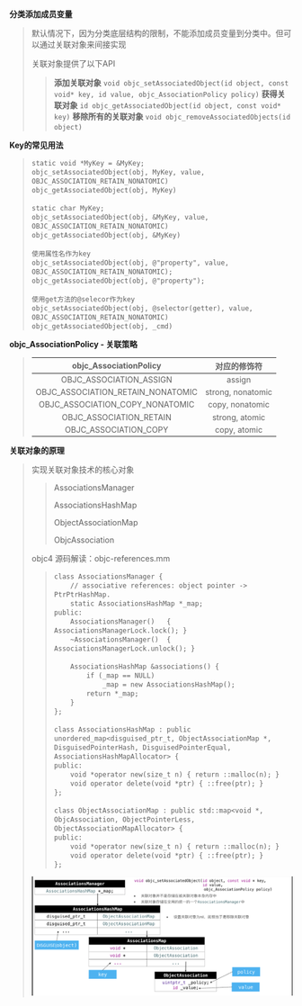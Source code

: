**分类添加成员变量**

> 默认情况下，因为分类底层结构的限制，不能添加成员变量到分类中。但可以通过关联对象来间接实现
>
> 关联对象提供了以下API
>
> > **添加关联对象**
> > `void objc_setAssociatedObject(id object, const void* key, id value, objc_AssociationPolicy policy)`
> > **获得关联对象**
> > `id objc_getAssociatedObject(id object, const void* key)`
> > **移除所有的关联对象**
> > `void objc_removeAssociatedObjects(id object)`



**Key的常见用法**

> ```
> static void *MyKey = &MyKey;
> objc_setAssociatedObject(obj, MyKey, value, OBJC_ASSOCIATION_RETAIN_NONATOMIC)
> objc_getAssociatedObject(obj, MyKey)
>
> static char MyKey;
> objc_setAssociatedObject(obj, &MyKey, value, OBJC_ASSOCIATION_RETAIN_NONATOMIC)
> objc_getAssociatedObject(obj, &MyKey)
>
> 使用属性名作为key
> objc_setAssociatedObject(obj, @"property", value, OBJC_ASSOCIATION_RETAIN_NONATOMIC);
> objc_getAssociatedObject(obj, @"property");
>
> 使用get方法的@selecor作为key
> objc_setAssociatedObject(obj, @selector(getter), value, OBJC_ASSOCIATION_RETAIN_NONATOMIC)
> objc_getAssociatedObject(obj, _cmd)
> ```



**objc\_AssociationPolicy - 关联策略**

> | objc\_AssociationPolicy | 对应的修饰符 |
> | :---: | :---: |
> | OBJC\_ASSOCIATION\_ASSIGN | assign |
> | OBJC\_ASSOCIATION\_RETAIN\_NONATOMIC | strong, nonatomic |
> | OBJC\_ASSOCIATION\_COPY\_NONATOMIC | copy, nonatomic |
> | OBJC\_ASSOCIATION\_RETAIN | strong, atomic |
> | OBJC\_ASSOCIATION\_COPY | copy, atomic |



**关联对象的原理**

> 实现关联对象技术的核心对象
>
> > AssociationsManager
> >
> > AssociationsHashMap
> >
> > ObjectAssociationMap
> >
> > ObjcAssociation
>
> objc4 源码解读：objc-references.mm
>
> > ```
> > class AssociationsManager {
> >     // associative references: object pointer -> PtrPtrHashMap.
> >     static AssociationsHashMap *_map;
> > public:
> >     AssociationsManager()   { AssociationsManagerLock.lock(); }
> >     ~AssociationsManager()  { AssociationsManagerLock.unlock(); }
> >     
> >     AssociationsHashMap &associations() {
> >         if (_map == NULL)
> >             _map = new AssociationsHashMap();
> >         return *_map;
> >     }
> > };
> >
> > class AssociationsHashMap : public unordered_map<disguised_ptr_t, ObjectAssociationMap *, DisguisedPointerHash, DisguisedPointerEqual, AssociationsHashMapAllocator> {
> > public:
> >     void *operator new(size_t n) { return ::malloc(n); }
> >     void operator delete(void *ptr) { ::free(ptr); }
> > };
> >
> > class ObjectAssociationMap : public std::map<void *, ObjcAssociation, ObjectPointerLess, ObjectAssociationMapAllocator> {
> > public:
> >     void *operator new(size_t n) { return ::malloc(n); }
> >     void operator delete(void *ptr) { ::free(ptr); }
> > };
> > ```
>
> ![](/assets/Association01.png)



